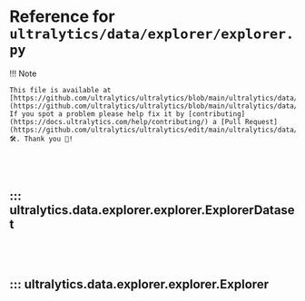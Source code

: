 # Reference for `ultralytics/data/explorer/explorer.py`

!!! Note

    This file is available at [https://github.com/ultralytics/ultralytics/blob/main/ultralytics/data/explorer/explorer.py](https://github.com/ultralytics/ultralytics/blob/main/ultralytics/data/explorer/explorer.py). If you spot a problem please help fix it by [contributing](https://docs.ultralytics.com/help/contributing/) a [Pull Request](https://github.com/ultralytics/ultralytics/edit/main/ultralytics/data/explorer/explorer.py) 🛠️. Thank you 🙏!

<br><br>

## ::: ultralytics.data.explorer.explorer.ExplorerDataset

<br><br>

## ::: ultralytics.data.explorer.explorer.Explorer

<br><br>
